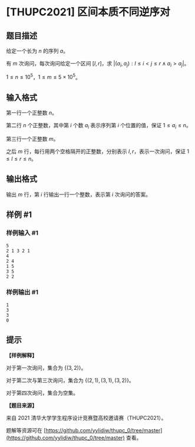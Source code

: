 # [THUPC2021] 区间本质不同逆序对

## 题目描述

给定一个长为 $n$ 的序列 $a$。

有 $m$ 次询问，每次询问给定一个区间 $[l,r]$，求 $|{(a_i,a_j) : l\le i<j\le r \wedge a_i>a_j}|$。

$1\le n\le 10^5$，$1\le m\le 5\times 10^5$。


## 输入格式


第一行一个正整数 $n$。

第二行 $n$ 个正整数，其中第 $i$ 个数 $a_i$ 表示序列第 $i$ 个位置的值，保证 $1\leq a_i \leq n$。

第三行一个正整数 $m$。

之后 $m$ 行，每行用两个空格隔开的正整数，分别表示 $l,r$，表示一次询问，保证 $1\leq l\le r \leq n$。

## 输出格式

输出 $m$ 行，第 $i$ 行输出一行一个整数，表示第 $i$ 次询问的答案。

## 样例 #1

### 样例输入 #1
```
5
2 1 3 2 1
4
2 4
1 5
3 5
2 2
```

### 样例输出 #1

```
1
3
3
0
```

## 提示

**【样例解释】**

对于第一次询问，集合为 $\{(3,2)\}$。

对于第二次与第三次询问，集合为 $\{(2,1),(3,1),(3,2)\}$。

对于第四次询问，集合为空集。

**【题目来源】**

来自 2021 清华大学学生程序设计竞赛暨高校邀请赛（THUPC2021）。

题解等资源可在 [https://github.com/yylidiw/thupc_0/tree/master](https://github.com/yylidiw/thupc_0/tree/master) 查看。
